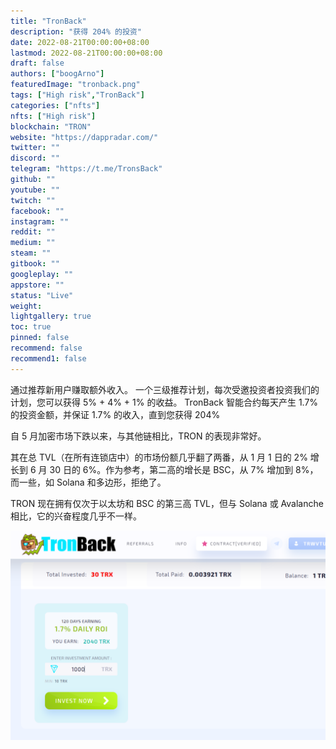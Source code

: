 ```yaml
---
title: "TronBack"
description: "获得 204% 的投资"
date: 2022-08-21T00:00:00+08:00
lastmod: 2022-08-21T00:00:00+08:00
draft: false
authors: ["boogArno"]
featuredImage: "tronback.png"
tags: ["High risk","TronBack"]
categories: ["nfts"]
nfts: ["High risk"]
blockchain: "TRON"
website: "https://dappradar.com/"
twitter: ""
discord: ""
telegram: "https://t.me/TronsBack"
github: ""
youtube: ""
twitch: ""
facebook: ""
instagram: ""
reddit: ""
medium: ""
steam: ""
gitbook: ""
googleplay: ""
appstore: ""
status: "Live"
weight: 
lightgallery: true
toc: true
pinned: false
recommend: false
recommend1: false
---
```

通过推荐新用户赚取额外收入。 一个三级推荐计划，每次受邀投资者投资我们的计划，您可以获得 5% + 4% + 1% 的收益。
TronBack 智能合约每天产生 1.7% 的投资金额，并保证 1.7% 的收入，直到您获得 204%

自 5 月加密市场下跌以来，与其他链相比，TRON 的表现非常好。

其在总 TVL（在所有连锁店中）的市场份额几乎翻了两番，从 1 月 1 日的 2% 增长到 6 月 30 日的 6%。作为参考，第二高的增长是 BSC，从 7% 增加到 8%，而一些，如 Solana 和多边形，拒绝了。

TRON 现在拥有仅次于以太坊和 BSC 的第三高 TVL，但与 Solana 或 Avalanche 相比，它的兴奋程度几乎不一样。

![tronback-dapp-high-risk-tron-image3_90f0278cc65a681a8e23c49a905960b0](tronback-dapp-high-risk-tron-image3_90f0278cc65a681a8e23c49a905960b0.png)



